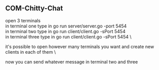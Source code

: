 ## COM-Chitty-Chat
open 3 terminals \
in terminal one type in go run server/server.go -port 5454 \
in terminal two type in go run client/client.go -sPort 5454 \
in terminal three type in go run client/client.go -sPort 5454 \

it's possible to open however many terminals you want and create new clients in each of them \

now you can send whatever message in terminal two and three 
